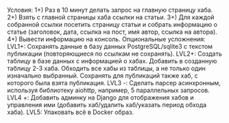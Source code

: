 Условия:
1+) Раз в 10 минут делать запрос на главную страницу хаба.
2+) Взять с главной страницы хаба ссылки на статьи.
3+) Для каждой собранной ссылки посетить страницу статьи и собрать информацию о статье (заголовок, дата, ссылка на пост, имя автор, ссылка на автора).
4+) Вывести информацию на консоль.
Опциональные усложнения:
LVL1+: Сохранять данные в базу данных PostgreSQL/sqlite3 с текстом публикации (повторяющиеся по ссылкам не сохранять).
LVL2+: Создать таблицу в базе данных с информацией о хабах.
      Добавить в созданную таблицу 2-3 хаба.
      Обходить все хабы из таблицы, а не только один изначально выбранный.
      Сохранять для публикаций также хаб, с которого была взята публикация.
LVL3 -: Сделать парсер асинхронным, используя библиотеку aiohttp, например, 5 параллельных запросов.
LVL4 +: Добавить админку на Django для отображения хабов и управления ими (добавить хаб/удалить хаб/указать период обхода хаба).
LVL5: Упаковать всё в Docker образ.